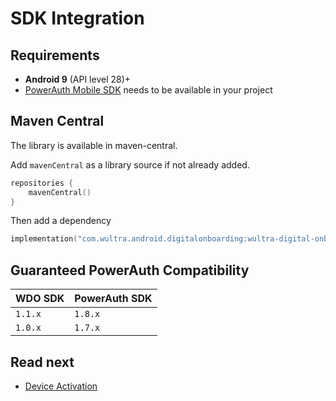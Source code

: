 # SDK Integration

## Requirements

- __Android 9__ (API level 28)+
- [PowerAuth Mobile SDK](https://github.com/wultra/powerauth-mobile-sdk) needs to be available in your project

## Maven Central

The library is available in maven-central.

Add `mavenCentral` as a library source if not already added.

```kotlin
repositories {
    mavenCentral()
}
```

Then add a dependency

```kotlin
implementation("com.wultra.android.digitalonboarding:wultra-digital-onboarding:1.0.2")
```

## Guaranteed PowerAuth Compatibility

| WDO SDK | PowerAuth SDK |  
|---|---|
| `1.1.x` | `1.8.x` |
| `1.0.x` | `1.7.x` |

## Read next

- [Device Activation](Device-Activation.md)